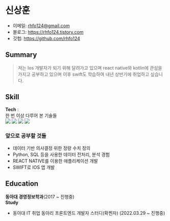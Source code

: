 
# 신상훈
- 이메일: rhfo124@gmail.com  
- 블로그: https://rhfo124.tistory.com  
- 깃헙: https://github.com/rhfo124  

## Summary
> 저는 Ios 개발자가 되기 위해 달려가고 있으며 react native와 kotlin에 관심을 가지고 공부하고 있으며 이후 swift도 학습하여 내년 상반기에 취업하고 싶습니다.


## Skill
**Tech** :  
한 번 이상 다루어 본 기술들   
<img src="https://img.shields.io/badge/C-A8B9CC?style=flat-square&logo=C&logoColor=white"/></a>
<img src="https://img.shields.io/badge/ORACLE-F80000?style=flat-square&logo=Unity&logoColor=white"/></a>
<img src="https://img.shields.io/badge/ECLIPSE IDE-2C2255?style=flat-square&logo=SQLite&logoColor=white"/></a>
<img src="https://img.shields.io/badge/JAVA-007396?style=flat-square&logo=Ubuntu&logoColor=white"/></a>


### 앞으로 공부할 것들
-  데이터 기반 의사결정 위한 정량 수치 정의
-  Python, SQL 등을 사용한 데이터 전처리, 분석 경험
-  REACT NATIVE를 이용한 애플리케이션 개발
-  SWIFT로 IOS 앱 개발



## Education  

**동아대 경영정보학과**(2017 ~ 진행중)  
**Study**
- 동아대 IT 취업 동아리 프론트엔드 개발자 스터디(확찐자) (2022.03.29 ~ 진행중)
